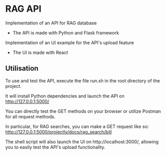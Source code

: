 # RAG API

Implementation of an API for RAG database

- The API is made with Python and Flask framework

Implementation of an UI example for the API's upload feature

- The UI is made with React

## Utilisation

To use and test the API, execute the file run.sh in the root directory of the project.

It will install Python dependencies and launch the API on http://127.0.0.1:5000/

You can directly test the GET methods on your browser or utilize Postman for all request methods.

In particular, for RAG searches, you can make a GET request like so:
http://127.0.0.1:5000/projectly/docs/rag_search/bill

The shell script will also launch the UI on http://localhost:3000/, allowing you to easily test the API's upload functionality.
